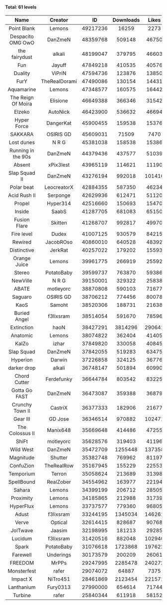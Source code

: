 #### Total: 61 levels

| Name | Creator | ID | Downloads | Likes |
|:---:|:---:|:---:|:---:|:---:|
| Point Blank | Lemons | 49217236 | 16259 | 2273
| Despacito OMG OwO | DanZmeN | 48359768 | 509148 | 46750
| the fairydust | alkali | 48199047 | 379795 | 46603
| Fun | Jayuff | 47849218 | 410535 | 40576
| Duality | ViPriN | 47594736 | 123876 | 13850
| FurY | TheRealDorami | 47490086 | 130154 | 14431
| Aquamarine | Lemons | 47348577 | 160575 | 16442
| The Reign Of Moira | Elisione | 46649388 | 366346 | 31542
| Elzeko | AutoNick | 46423900 | 536632 | 46694
| Hyper Force | DangerKat | 45900455 | 159538 | 15376
| SAKKARA | OSIRIS GD | 45609031 | 71509 | 7470
| Lost dunes | N R G | 45381038 | 158538 | 15386
| Running in the 90s | DanZmeN | 44379436 | 437577 | 51039
| Absent | xPix3lest | 43965119 | 114621 | 11190
| Slap Squad II | DanZmeN | 43276194 | 992018 | 101410
| Polar beat | LeocreatorX | 42884355 | 587350 | 46234
| Acid Rush II | Serponge | 42629936 | 612471 | 51120
| Propel | Hyper314 | 42516660 | 150693 | 15470
| Inside | SaabS | 41287705 | 681083 | 65150
| Fusion Flare | Skitten | 41268707 | 992817 | 49970
| Fire level | Dudex | 41007125 | 930579 | 84215
| Rewired | JacobROso | 40860010 | 640528 | 48392
| Distinctive | JerkRat | 40257022 | 179202 | 15593
| Orange Juice | Lemons | 39961775 | 266919 | 25592
| Stereo | PotatoBaby | 39599737 | 763870 | 59386
| NewVille | N R G | 39150001 | 329322 | 25838
| ABATE | motleyorc | 38870808 | 590103 | 71677
| Saguaro | OSIRIS GD | 38706212 | 774456 | 80078
| KaoS | Samoht | 38520306 | 188731 | 21638
| Buried Angel | f3lixsram | 38514054 | 591670 | 78596
| Extinction | haoN | 38427291 | 3814296 | 290641
| Anatomic | Lemons | 38074822 | 362404 | 41405
| KaIZo | izhar | 37849820 | 330058 | 40845
| Slap Squad | DanZmeN | 37842055 | 519283 | 63475
| Hyperion | Darwin | 37226858 | 324125 | 36776
| darker drop | alkali | 36748147 | 501894 | 60990
| Chord Cutter | Ferdefunky | 36644784 | 803542 | 83225
| Gotta Go FAST | DanZmeN | 36473087 | 359388 | 36879
| Crunchy Town II | CastriX | 36377333 | 182906 | 21677
| Gear III | GD Jose | 36346514 | 970882 | 102471
| The Colossus II | Manix648 | 35669648 | 414486 | 47255
| ShiFt | motleyorc | 35628576 | 319403 | 41196
| Wild West | DanZmeN | 35472709 | 1255448 | 137358
| Magnitude | Shutter | 35382748 | 769962 | 81197
| ConfuZion | TheRealRow | 35167945 | 155229 | 22553
| Temporium | Terron | 35058624 | 213689 | 31398
| SpellBound | RealZober | 34554962 | 163977 | 22194
| Sahara | Lemons | 34399199 | 206712 | 28505
| Proximity | Lemons | 34185865 | 212988 | 31739
| HyperFlux | Lemons | 33737577 | 779360 | 96805
| Adust | f3lixsram | 33244195 | 1345034 | 146261
| Verve | Optical | 32614415 | 828687 | 90768
| JolTwave | Jaasim | 32198995 | 181213 | 29285
| Lucidum | f3lixsram | 31420516 | 882048 | 102940
| Spark | PotatoBaby | 31076618 | 1723868 | 197622
| Farewell | Underings | 30173579 | 200209 | 26061
| FREEDOM | MrPPs | 29247995 | 2285478 | 240272
| Monsterfest | rafer | 29074072 | 64887 | 7375
| Impact X | NiTro451 | 28461869 | 2123454 | 221571
| Lanthanium | Fury0313 | 27990000 | 654614 | 71744
| Turbine | rafer | 25840344 | 611918 | 58152

